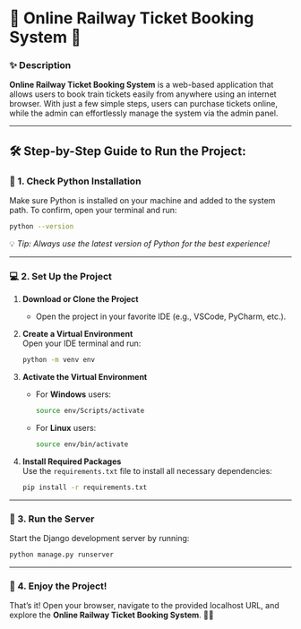 # 🚂 Online Railway Ticket Booking System 🚉

### ✨ Description  
**Online Railway Ticket Booking System** is a web-based application that allows users to book train tickets easily from anywhere using an internet browser. With just a few simple steps, users can purchase tickets online, while the admin can effortlessly manage the system via the admin panel.

---

## 🛠️ Step-by-Step Guide to Run the Project:  

### 🐍 1. Check Python Installation  
Make sure Python is installed on your machine and added to the system path. To confirm, open your terminal and run:  
```bash
python --version
```
💡 *Tip: Always use the latest version of Python for the best experience!*

---

### 💻 2. Set Up the Project  
1. **Download or Clone the Project**  
   - Open the project in your favorite IDE (e.g., VSCode, PyCharm, etc.).  

2. **Create a Virtual Environment**  
   Open your IDE terminal and run:  
   ```bash
   python -m venv env
   ```

3. **Activate the Virtual Environment**  
   - For **Windows** users:  
     ```bash
     source env/Scripts/activate
     ```  
   - For **Linux** users:  
     ```bash
     source env/bin/activate
     ```

4. **Install Required Packages**  
   Use the `requirements.txt` file to install all necessary dependencies:  
   ```bash
   pip install -r requirements.txt
   ```

---

### 🚀 3. Run the Server  
Start the Django development server by running:  
```bash
python manage.py runserver
```

---

### 🎉 4. Enjoy the Project!  
That’s it! Open your browser, navigate to the provided localhost URL, and explore the **Online Railway Ticket Booking System**. 🚂✨  

```
